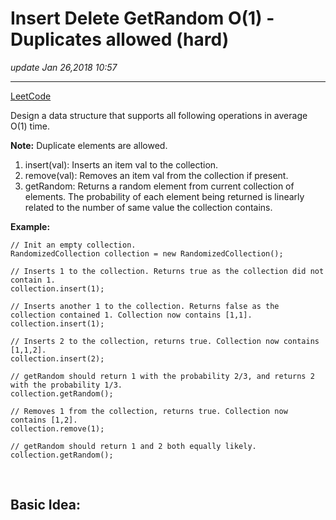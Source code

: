 # Insert Delete GetRandom O(1) - Duplicates allowed (hard)
_update Jan 26,2018  10:57_

---
[LeetCode](https://leetcode.com/problems/insert-delete-getrandom-o1-duplicates-allowed/description/)

Design a data structure that supports all following operations in average O(1) time.

**Note:** Duplicate elements are allowed.

1. insert(val): Inserts an item val to the collection.
2. remove(val): Removes an item val from the collection if present.
3. getRandom: Returns a random element from current collection of elements. The probability of each element being returned is linearly related to the number of same value the collection contains.

**Example:**

    // Init an empty collection.
    RandomizedCollection collection = new RandomizedCollection();
    
    // Inserts 1 to the collection. Returns true as the collection did not contain 1.
    collection.insert(1);
    
    // Inserts another 1 to the collection. Returns false as the collection contained 1. Collection now contains [1,1].
    collection.insert(1);
    
    // Inserts 2 to the collection, returns true. Collection now contains [1,1,2].
    collection.insert(2);
    
    // getRandom should return 1 with the probability 2/3, and returns 2 with the probability 1/3.
    collection.getRandom();
    
    // Removes 1 from the collection, returns true. Collection now contains [1,2].
    collection.remove(1);
    
    // getRandom should return 1 and 2 both equally likely.
    collection.getRandom();
    
<br>

## Basic Idea:

    
    
    
    
    
    
    
    
    
    
    
    
    
    
    